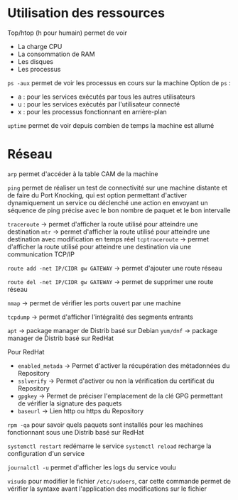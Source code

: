 # Utilisation des ressources
Top/htop (h pour humain) permet de voir
- La charge CPU
- La consommation de RAM
- Les disques 
- Les processus

`ps -aux` permet de voir les processus en cours sur la machine
Option de `ps` :
- a : pour les services exécutés par tous les autres utilisateurs
- u : pour les services exécutés par l'utilisateur connecté
- x : pour les processus fonctionnant en arrière-plan

`uptime` permet de voir depuis combien de temps la machine est allumé

# Réseau
`arp` permet d'accéder à la table CAM de la machine

`ping` permet de réaliser un test de connectivité sur une machine distante et de faire du Port Knocking, qui est option permettant d'activer dynamiquement un service ou déclenché une action en envoyant un séquence de ping précise avec le bon nombre de paquet et le bon intervalle

`traceroute` -> permet d'afficher la route utilisé pour atteindre une destination
`mtr` -> permet d'afficher la route utilisé pour atteindre une destination avec modification en temps réel
`tcptraceroute` -> permet d'afficher la route utilisé pour atteindre une destination via une communication TCP/IP

`route add -net IP/CIDR gw GATEWAY` -> permet d'ajouter une route réseau 

`route del -net IP/CIDR gw GATEWAY` -> permet de supprimer une route réseau

`nmap` -> permet de vérifier les ports ouvert par une machine

`tcpdump` -> permet d'afficher l'intégralité des segments entrants

`apt` -> package manager de Distrib basé sur Debian
`yum/dnf` -> package manager de Distrib basé sur RedHat

Pour RedHat
- `enabled_metada` -> Permet d'activer la récupération des métadonnées du Repository
- `sslverify` -> Permet d'activer ou non la vérification du certificat du Repository
- `gpgkey` -> Permet de préciser l'emplacement de la clé GPG permettant de vérifier la signature des paquets
- `baseurl` -> Lien http ou https du Repository

`rpm -qa` pour savoir quels paquets sont installés pour les machines fonctionnant sous une Distrib basé  sur RedHat

`systemctl restart` redémarre le service
`systemctl reload` recharge la configuration d'un service

`journalctl -u` permet d'afficher les logs du service voulu

`visudo` pour modifier le fichier `/etc/sudoers`, car cette commande permet de vérifier la syntaxe avant l'application des modifications sur le fichier
